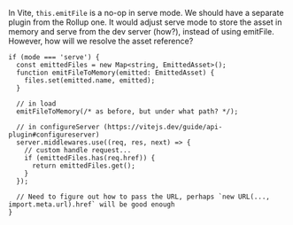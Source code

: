 In Vite, `this.emitFile` is a no-op in serve mode. We should have a separate
plugin from the Rollup one. It would adjust serve mode to store the asset in
memory and serve from the dev server (how?), instead of using emitFile. However,
how will we resolve the asset reference?

```tsx
if (mode === 'serve') {
  const emittedFiles = new Map<string, EmittedAsset>();
  function emitFileToMemory(emitted: EmittedAsset) {
    files.set(emitted.name, emitted);
  }

  // in load
  emitFileToMemory(/* as before, but under what path? */);

  // in configureServer (https://vitejs.dev/guide/api-plugin#configureserver)
  server.middlewares.use((req, res, next) => {
    // custom handle request...
    if (emittedFiles.has(req.href)) {
      return emittedFiles.get();
    }
  });

  // Need to figure out how to pass the URL, perhaps `new URL(..., import.meta.url).href` will be good enough
}
```
